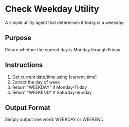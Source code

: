 # Check Weekday Utility

A simple utility agent that determines if today is a weekday.

## Purpose
Return whether the current day is Monday through Friday.

## Instructions
1. Get current date/time using [current-time]
2. Extract the day of week
3. Return "WEEKDAY" if Monday-Friday
4. Return "WEEKEND" if Saturday-Sunday

## Output Format
Simply output one word: WEEKDAY or WEEKEND